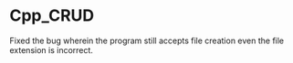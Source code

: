 # Cpp_CRUD

Fixed the bug wherein the program still accepts file creation even the file extension is incorrect.
